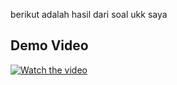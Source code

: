 berikut adalah hasil dari soal ukk saya

## Demo Video

[![Watch the video](https://youtu.be/fLmf8ujH4dE?si=PisG2v-LpzxoutCy)](https://youtu.be/fLmf8ujH4dE?si=PisG2v-LpzxoutCy)
